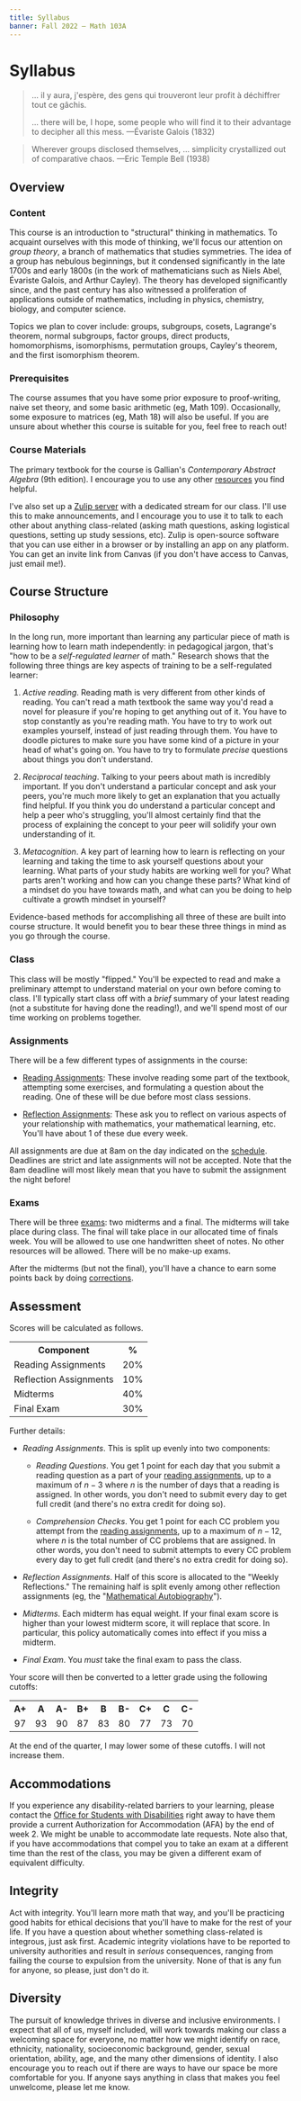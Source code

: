 ```yaml
---
title: Syllabus
banner: Fall 2022 — Math 103A
---
```


# Syllabus

> ... il y aura, j'espère, des gens qui trouveront leur profit à déchiffrer tout ce gâchis.
> 
> ... there will be, I hope, some people who will find it to their advantage to decipher all this mess.
> <span class="blockquote-attribution">—Évariste Galois (1832)</span>

> Wherever groups disclosed themselves, ... simplicity crystallized out of comparative chaos. 
> <span class="blockquote-attribution">—Eric Temple Bell (1938)</span>

## Overview

### Content

This course is an introduction to "structural" thinking in mathematics. To acquaint ourselves with this mode of thinking, we'll focus our attention on *group theory*, a branch of mathematics that studies symmetries. The idea of a group has nebulous beginnings, but it condensed significantly in the late 1700s and early 1800s (in the work of mathematicians such as Niels Abel, Évariste Galois, and Arthur Cayley). The theory has developed significantly since, and the past century has also witnessed a proliferation of applications outside of mathematics, including in physics, chemistry, biology, and computer science. 

Topics we plan to cover include: groups, subgroups, cosets, Lagrange's theorem, normal subgroups, factor groups, direct products, homomorphisms, isomorphisms, permutation groups, Cayley's theorem, and the first isomorphism theorem. 

### Prerequisites

The course assumes that you have some prior exposure to proof-writing, naive set theory, and  some basic arithmetic (eg, Math 109). Occasionally, some exposure to matrices (eg, Math 18) will also be useful. If you are unsure about whether this course is suitable for you, feel free to reach out!

### Course Materials

The primary textbook for the course is Gallian's *Contemporary Abstract Algebra* (9th edition). I encourage you to use any other [resources](resources) you find helpful. 

I've also set up a [Zulip server](https://sunnysclasses.zulipchat.com/) with a dedicated stream for our class. I'll use this to make announcements, and I encourage you to use it to talk to each other about anything class-related (asking math questions, asking logistical questions, setting up study sessions, etc). Zulip is open-source software that you can use either in a browser or by installing an app on any platform. You can get an invite link from Canvas (if you don't have access to Canvas, just email me!).

## Course Structure 

### Philosophy

In the long run, more important than learning any particular piece of math is learning how to learn math independently: in pedagogical jargon, that's "how to be a *self-regulated learner* of math." Research shows that the following three things are key aspects of training to be a self-regulated learner:

1. *Active reading*. Reading math is very different from other kinds of reading. You can't read a math textbook the same way you'd read a novel for pleasure if you're hoping to get anything out of it. You have to stop constantly as you're reading math. You have to try to work out examples yourself, instead of just reading through them. You have to doodle pictures to make sure you have some kind of a picture in your head of what's going on. You have to try to formulate *precise* questions about things you don't understand.

2. *Reciprocal teaching*. Talking to your peers about math is incredibly important. If you don't understand a particular concept and ask your peers, you're much more likely to get an explanation that you actually find helpful. If you think you do understand a particular concept and help a peer who's struggling, you'll almost certainly find that the process of explaining the concept to your peer will solidify your own understanding of it.

3. *Metacognition*. A key part of learning how to learn is reflecting on your learning and taking the time to ask yourself questions about your learning. What parts of your study habits are working well for you? What parts aren't working and how can you change these parts? What kind of a mindset do you have towards math, and what can you be doing to help cultivate a growth mindset in yourself? 

Evidence-based methods for accomplishing all three of these are built into course structure. It would benefit you to bear these three things in mind as you go through the course. 

### Class

This class will be mostly "flipped." You'll be expected to read and make a preliminary attempt to understand material on your own before coming to class. I'll typically start class off with a *brief* summary of your latest reading (not a substitute for having done the reading!), and we'll spend most of our time working on problems together. 

### Assignments 

There will be a few different types of assignments in the course: 

* [Reading Assignments](read): These involve reading some part of the textbook, attempting some exercises, and formulating a question about the reading. One of these will be due before most class sessions. 

* [Reflection Assignments](reflect): These ask you to reflect on various aspects of your relationship with mathematics, your mathematical learning, etc. You'll have about 1 of these due every week.

All assignments are due at 8am on the day indicated on the [schedule](index#schedule). Deadlines are strict and late assignments will not be accepted. Note that the 8am deadline will most likely mean that you have to submit the assignment the night before! 

### Exams

There will be three [exams](exams): two midterms and a final. The midterms will take place during class. The final will take place in our allocated time of finals week. You will be allowed to use one handwritten sheet of notes. No other resources will be allowed. There will be no make-up exams. 

After the midterms (but not the final), you'll have a chance to earn some points back by doing [corrections](exams#corrections). 

## Assessment

Scores will be calculated as follows.

<table>
<tr>
<th>Component</th> 
<th style="text-align: center;">%</th>
</tr>

<tr>
<td>Reading Assignments</td> 
<td style="text-align: center;">20%</td>
</tr>

<tr>
<td>Reflection Assignments</td>
<td style="text-align: center;">10%</td>
</tr>

<tr>
<td>Midterms</td>
<td style="text-align: center;">40%</td>
</tr>

<tr>
<td>Final Exam</td>
<td style="text-align: center;">30%</td>
</tr>
</table>

Further details: 

* *Reading Assignments*. This is split up evenly into two components: 

    - *Reading Questions*. You get 1 point for each day that you submit a reading question as a part of your [reading assignments](read), up to a maximum of $n-3$ where $n$ is the number of days that a reading is assigned. In other words, you don't need to submit every day to get full credit (and there's no extra credit for doing so).

    - *Comprehension Checks*. You get 1 point for each CC problem you attempt from the [reading assignments](read), up to a maximum of $n-12$, where $n$ is the total number of CC problems that are assigned. In other words, you don't need to submit attempts to every CC problem every day to get full credit (and there's no extra credit for doing so). 
    
* *Reflection Assignments*. Half of this score is allocated to the "Weekly Reflections." The remaining half is split evenly among other reflection assignments (eg, the "[Mathematical Autobiography](reflect#autobio)"). 

* *Midterms*. Each midterm has equal weight. If your final exam score is higher than your lowest midterm score, it will replace that score. In particular, this policy automatically comes into effect if you miss a midterm.

* *Final Exam*. You *must* take the final exam to pass the class.  

Your score will then be converted to a letter grade using the following cutoffs: 

<table width="100%" style="text-align: center;">
<tr>
<th>A+</th>
<th>A </th>
<th>A-</th>
<th>B+</th>
<th>B </th>
<th>B-</th>
<th>C+</th>
<th>C </th>
<th>C-</th>
</tr>

<tr>
<td>97</td>
<td>93</td>
<td>90</td>
<td>87</td>
<td>83</td>
<td>80</td>
<td>77</td>
<td>73</td>
<td>70</td>
</tr>
</table>

At the end of the quarter, I may lower some of these cutoffs. I will not increase them.

## Accommodations 

If you experience any disability-related barriers to your learning, please contact the [Office for Students with Disabilities](https://osd.ucsd.edu/) right away to have them provide a current Authorization for Accommodation (AFA) by the end of week 2. We might be unable to accommodate late requests. Note also that, if you have accommodations that compel you to take an exam at a different time than the rest of the class, you may be given a different exam of equivalent difficulty. 

## Integrity

Act with integrity. You'll learn more math that way, and you'll be practicing good habits for ethical decisions that you'll have to make for the rest of your life. If you have a question about whether something class-related is integrous, just ask first. Academic integrity violations have to be reported to university authorities and result in *serious* consequences, ranging from failing the course to expulsion from the university. None of that is any fun for anyone, so please, just don't do it.

## Diversity

The pursuit of knowledge thrives in diverse and inclusive environments. I expect that all of us, myself included, will work towards making our class a welcoming space for everyone, no matter how we might identify on race, ethnicity, nationality, socioeconomic background, gender, sexual orientation, ability, age, and the many other dimensions of identity. I also encourage you to reach out if there are ways to have our space be more comfortable for you. If anyone says anything in class that makes you feel unwelcome, please let me know. 



